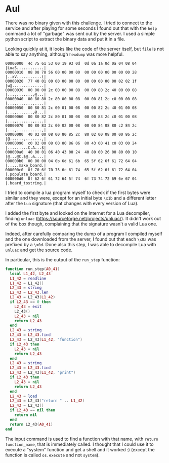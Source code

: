 # Aul

There was no binary given with this challenge.
I tried to connect to the service and after playing for some seconds I found
out that with the `help` command a lot of "garbage" was sent out by the server.
I used a simple python script to extract the binary data and put it in a file.

Looking quickly at it, it looks like the code of the server itself, but `file`
is not able to say anything, although `hexdump` was more helpful.
```
00000000  4c 75 61 53 00 19 93 0d  0d 0a 1a 0d 0a 04 08 04  |LuaS............|
00000010  08 08 78 56 00 00 00 00  00 00 00 00 00 00 00 28  |..xV...........(|
00000020  77 40 01 00 00 00 00 00  00 00 00 00 00 02 02 1f  |w@..............|
00000030  00 00 00 2c 00 00 00 08  00 00 80 2c 40 00 00 08  |...,.......,@...|
00000040  00 80 80 2c 80 00 00 08  00 00 81 2c c0 00 00 08  |...,.......,....|
00000050  00 80 81 2c 00 01 00 08  00 00 82 2c 40 01 00 08  |...,.......,@...|
00000060  00 80 82 2c 80 01 00 08  00 00 83 2c c0 01 00 08  |...,.......,....|
00000070  00 80 83 2c 00 02 00 08  00 00 84 08 80 c2 84 2c  |...,...........,|
00000080  40 02 00 08 00 80 85 2c  80 02 00 08 00 00 86 2c  |@......,.......,|
00000090  c0 02 00 08 00 80 86 06  80 43 00 41 c0 03 00 24  |.........C.A...$|
000000a0  40 00 01 06 40 43 00 24  40 80 00 26 00 80 00 10  |@...@C.$@..&....|
000000b0  00 00 00 04 0b 6d 61 6b  65 5f 62 6f 61 72 64 04  |.....make_board.|
000000c0  0f 70 6f 70 75 6c 61 74  65 5f 62 6f 61 72 64 04  |.populate_board.|
000000d0  0f 62 6f 61 72 64 5f 74  6f 73 74 72 69 6e 67 04  |.board_tostring.|
```

I tried to compile a lua program myself to check if the first bytes were
similar and they were, except for an initial byte `\x1b` and a different letter
after the `Lua` signature (that changes with every version of Lua).

I added the first byte and looked on the Internet for a Lua decompiler, finding
`unluac` (https://sourceforge.net/projects/unluac/). It didn't work out of the
box though, complaining that the signature wasn't a valid Lua one.

Indeed, after carefully comparing the dump of a program I compiled myself and
the one downloaded from the server, I found out that each `\x0a` was prefixed
by a `\x0d`. Done also this step, I was able to decompile Lua with `unluac` and
get the source code.

In particular, this is the output of the `run_step` function:
```lua
function run_step(A0_41)
  local L1_42, L2_43
  L1_42 = readline
  L1_42 = L1_42()
  L2_43 = string
  L2_43 = L2_43.len
  L2_43 = L2_43(L1_42)
  if L2_43 == 0 then
    L2_43 = exit
    L2_43()
    L2_43 = nil
    return L2_43
  end
  L2_43 = string
  L2_43 = L2_43.find
  L2_43 = L2_43(L1_42, "function")
  if L2_43 then
    L2_43 = nil
    return L2_43
  end
  L2_43 = string
  L2_43 = L2_43.find
  L2_43 = L2_43(L1_42, "print")
  if L2_43 then
    L2_43 = nil
    return L2_43
  end
  L2_43 = load
  L2_43 = L2_43("return " .. L1_42)
  L2_43 = L2_43()
  if L2_43 == nil then
    return nil
  end
  return L2_43(A0_41)
end
```

The input command is used to find a function with that name, with `return
function_name`, that is immediately called. I thought that I could use it to
execute a "system" function and get a shell and it worked :) (except the
function is called `os.execute` and not `system`).
